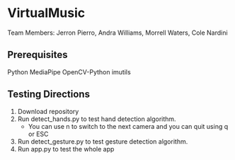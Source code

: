 # VirtualMusic

Team Members: Jerron Pierro, Andra Williams, Morrell Waters, Cole Nardini

## Prerequisites
Python 
MediaPipe
OpenCV-Python
imutils

## Testing Directions

1. Download repository
2. Run detect_hands.py to test hand detection algorithm.
    * You can use n to switch to the next camera and you can quit using q or ESC
3. Run detect_gesture.py to test gesture detection algorithm.
4. Run app.py to test the whole app

